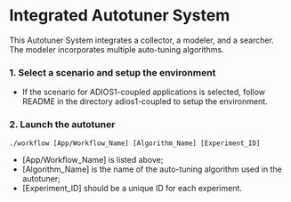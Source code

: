 # Integrated Autotuner System
This Autotuner System integrates a collector, a modeler, and a searcher. The modeler incorporates multiple auto-tuning algorithms.

### 1. Select a scenario and setup the environment
- If the scenario for ADIOS1-coupled applications is selected, follow README in the directory adios1-coupled to setup the environment.

### 2. Launch the autotuner
```
./workflow [App/Workflow_Name] [Algorithm_Name] [Experiment_ID]
```
- [App/Workflow_Name] is listed above;
- [Algorithm_Name] is the name of the auto-tuning algorithm used in the autotuner;
- [Experiment_ID] should be a unique ID for each experiment.

